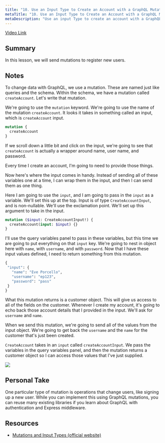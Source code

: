 ```yaml
---
title: "10. Use an Input Type to Create an Account with a GraphQL Mutation"
metaTitle: "10. Use an Input Type to Create an Account with a GraphQL Mutation"
metaDescription: "Use an input Type to create an account with a GraphQL mutation"
---
```


[Video Link](https://egghead.io/lessons/graphql-use-an-input-type-to-create-an-account-with-a-graphql-mutation)

## Summary

In this lesson, we will send mutations to register new users.

## Notes

To change data with GraphQL, we use a mutation. These are named just like queries and the schema. Within the schema, we have a mutation called `createAccount`. Let's write that mutation.

We're going to use the `mutation` keyword. We're going to use the name of the mutation `createAccount`. It looks it takes in something called an input, which is `createAccount` input.

```graphql
mutation {
  createAccount
}
```

If we scroll down a little bit and click on the input, we're going to see that `createAccount` is actually a wrapper around name, user name, and password.

Every time I create an account, I'm going to need to provide those things.

Now here's where the input comes in handy. Instead of sending all of these variables one at a time, I can wrap them in the input, and then I can send them as one thing.

Here I am going to use the `input`, and I am going to pass in the `input` as a variable. We'll set this up at the top. Input is of type `CreateAccountInput`, and is non-nullable. We'll use the exclamation point. We'll set up this argument to take in the input.

```graphql
mutation ($input: CreateAccountInput!) {
  createAccount(input: $input) {}
}
```

I'll use the query variables panel to pass in these variables, but this time we are going to put everything on that `input` key. We're going to nest in object here with `name`, with `username`, and with `password`. Now that I have these input values defined, I need to return something from this mutation.

```graphql
{
 "input": {
   "name": "Eve Porcello",
   "username": "ep123",
   "password": "pass"
 }
}
```

What this mutation returns is a customer object. This will give us access to all of the fields on the customer. Whenever I create my account, it's going to echo back those account details that I provided in the input. We'll ask for `username` and `name`.

When we send this mutation, we're going to send all of the values from the input object. We're going to get back the `username` and the `name` for the customer that's just been created.

`CreateAccount` takes in an `input` called `createAccountInput`. We pass the variables in the query variables panel, and then the mutation returns a customer object so I can access those values that I've just supplied.

![](https://res.cloudinary.com/dg3gyk0gu/image/upload/v1563555710/transcript-images/egghead-use-an-input-type-to-create-an-account-with-a-graphql-mutation-account-info-returned.png)

## Personal Take

One particular type of mutation is operations that change users, like signing up a new user. While you can implement this using GraphQL mutations, you can reuse many existing libraries if you learn about GraphQL with authentication and Express middleware.

## Resources

- [Mutations and Input Types (official website)](https://graphql.org/graphql-js/mutations-and-input-types/)
